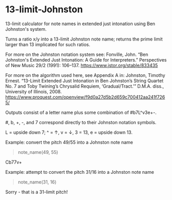 # 13-limit-Johnston

13-limit calculator for note names in extended just intonation using Ben Johnston's system.

Turns a ratio x/y into a 13-limit Johnston note name; returns the prime limit larger than 13 implicated for such ratios.

For more on the Johnston notation system see: Fonville, John. “Ben Johnston's Extended Just Intonation: A Guide for Interpreters.” Perspectives of New Music 29/2 (1991): 106–137. https://www.jstor.org/stable/833435

For more on the algorithm used here, see Appendix A in: Johnston, Timothy Ernest. “13-Limit Extended Just Intonation in Ben Johnston’s String Quartet No. 7 and Toby Twining’s Chrysalid Requiem, ‘Gradual/Tract.’” D.M.A. diss., University of Illinois, 2008. https://www.proquest.com/openview/f9d0a27d5b2d659c700412aa241f7265/

Outputs consist of a letter name plus some combination of #b7L^v3e+-.

#, b, +, -, and 7 correspond directly to their Johnston notation symbols.

L = upside down 7; ^ = ↑, v = ↓, 3 = 13, e = upside down 13.

Example: convert the pitch 49/55 into a Johnston note name

>note_name(49, 55)

Cb77v+

Example: attempt to convert the pitch 31/16 into a Johnston note name

>note_name(31, 16)

Sorry - that is a 31-limit pitch!
